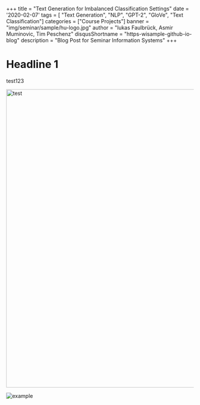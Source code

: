 +++
title = "Text Generation for Imbalanced Classification Settings"
date = '2020-02-07'
tags = [ "Text Generation", "NLP", "GPT-2", "GloVe", "Text Classification"]
categories = ["Course Projects"]
banner = "img/seminar/sample/hu-logo.jpg"
author = "lukas Faulbrück, Asmir Muminovic, Tim Peschenz"
disqusShortname = "https-wisample-github-io-blog"
description = "Blog Post for Seminar Information Systems"
+++

<head>
<script type="text/javascript" src="http://latex.codecogs.com/latexit.js"></script>
<script type="text/javascript">
LatexIT.add('p',true);
</script>
</head>



# Headline 1

test123

<img align="center" width="800"
style="display:block;margin:0 auto;" 
src="/blog/img/seminar/text_generation/test.png"
alt = "test">

![example](/blog/img/seminar/text_generation/test.png)

